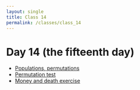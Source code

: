 ```yaml
---
layout: single
title: Class 14
permalink: /classes/class_14
---
```


# Day 14 (the fifteenth day)

* [Populations, permutations](../chapters/05/population_permutation)
* [Permutation test](../chapters/05/brexit_ages)
* [Money and death exercise](../exercises/money_death.zip)
